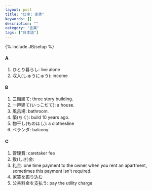 ```yaml
---
layout: post
title: "仕事: 家賃"
keywords: []
description: ""
category: "言葉"
tags: ["日本語"]
---
```

{% include JB/setup %}


#### A
1. ひとり暮らし: live alone
2. 収入(しゅうにゅう): income



#### B
1. 三階建て: three story building.
2. 一戸建て(いっこだて): a house.
3. 風呂場: bathroom.
4. 築(ちく): build 10 years ago.
5. 物干し(ものほし): a clothesline
6. ベランダ: balcony

#### C
1. 管理費: caretaker fee
2. 敷(しき)金: 
3. 礼金: one time payment to the owner when you rent an apartment, sometimes
   this payment isn't required.
4. 家賃を振り込む
5. 公共料金を支払う: pay the utility charge




